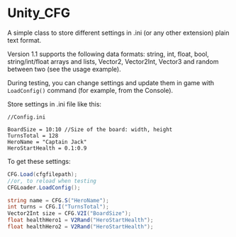# Unity_CFG
A simple class to store different settings in .ini (or any other extension) plain text format.

Version 1.1 supports the following data formats: string, int, float, bool, string/int/float arrays and lists, Vector2, Vector2Int, Vector3 and random between two (see the usage example).

During testing, you can change settings and update them in game with `LoadConfig()` command (for example, from the Console).

Store settings in .ini file like this:
```
//Config.ini

BoardSize = 10:10 //Size of the board: width, height
TurnsTotal = 128
HeroName = "Captain Jack"
HeroStartHealth = 0.1:0.9
```

To get these settings:

```csharp
CFG.Load(cfgfilepath);
//or, to reload when testing
CFGLoader.LoadConfig();

string name = CFG.S("HeroName");
int turns = CFG.I("TurnsTotal");
Vector2Int size = CFG.V2I("BoardSize");
float healthHero1 = V2Rand("HeroStartHealth");
float healthHero2 = V2Rand("HeroStartHealth");
```
